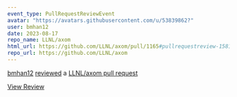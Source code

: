 ```yaml
---
event_type: PullRequestReviewEvent
avatar: "https://avatars.githubusercontent.com/u/53839862?"
user: bmhan12
date: 2023-08-17
repo_name: LLNL/axom
html_url: https://github.com/LLNL/axom/pull/1165#pullrequestreview-1581653277
repo_url: https://github.com/LLNL/axom
---
```


<a href='https://github.com/bmhan12' target='_blank'>bmhan12</a> <a href='https://github.com/LLNL/axom/pull/1165#pullrequestreview-1581653277' target='_blank'>reviewed</a> a <a href='https://github.com/LLNL/axom/pull/1165' target='_blank'>LLNL/axom pull request</a>

<small></small>

<a href='https://github.com/LLNL/axom/pull/1165#pullrequestreview-1581653277' target='_blank'>View Review</a>